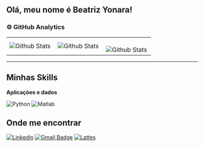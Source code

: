## Olá, meu nome é Beatriz Yonara!

### ⚙️ GitHub Analytics

<table>
  <tr>
    <td>
      <img
        align="left"
        src="https://github-readme-stats.vercel.app/api?username=beatrizyonara&theme=dark&hide_border=false&include_all_commits=true"
        alt="Github Stats"
      />
    </td>
    <td>
      <img
        align="left"
        src="https://github-readme-stats.vercel.app/api/top-langs/?username=beatrizyonara&theme=dark&hide_border=false&include_all_commits=true&count_private=true&layout=compact"
        alt="Github Stats"
      />
    </td>
    <td>
      <br />
      <img
        align="left"
        src="https://github-readme-streak-stats.herokuapp.com/?user=beatrizyonara&theme=dark&hide_border=false"
        alt="Github Stats"
      />
    </td>
  </tr>
</table>

--- 

## Minhas Skills

**Aplicações e dados**

![Python](https://img.shields.io/badge/-Python-333333?style=flat&logo=Python%2B%2B&logoColor=00599C)
![Matlab](https://img.shields.io/badge/-Matlab-333333?style=flat&logo=Matlab&logoColor=007396)


## Onde me encontrar

[![Linkedin](https://img.shields.io/badge/-Linkedin-blue?style=flat-square&logoColor=white&link=https://br.linkedin.com/in/beatriz-yonara-rezende-881a65150)](https://br.linkedin.com/in/beatriz-yonara-rezende-881a65150)
[![Gmail Badge](https://img.shields.io/badge/-Gmail-blue?style=flat-square&logoColor=white&link=mailto:biayonara@gmail.com)](mailto:biayonara@gmail.com)
[![Lattes](https://img.shields.io/badge/Lattes-blue?style=flat-square&logoColor=white)](http://lattes.cnpq.br/5048017323431478)

